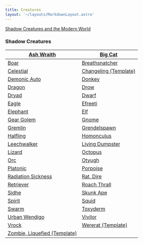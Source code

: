 ```yaml
---
title: Creatures
layout: '~/layouts/MarkdownLayout.astro'
---
```

[ Shadow Creatures and the Modern World](/arcana.d20.srd/creatures/shadow.creatures.and.the.modern.world)

###  Shadow Creatures

| [ Ash Wraith ](/arcana.d20.srd/creatures/ash.wraith) | [ Big Cat ](/arcana.d20.srd/creatures/big.cat) |
|---|---|
| [ Boar ](/arcana.d20.srd/creatures/boar) | [ Breathsnatcher ](/arcana.d20.srd/creatures/breathsnatcher) |
| [ Celestial ](/arcana.d20.srd/creatures/celestial) | [ Changeling (Template) ](/arcana.d20.srd/creatures/changeling.template) |
| [ Demonic Auto ](/arcana.d20.srd/creatures/demonic.auto) | [ Donkey ](/arcana.d20.srd/creatures/donkey) |
| [ Dragon ](/arcana.d20.srd/creatures/dragon) | [ Drow ](/arcana.d20.srd/creatures/drow) |
| [ Dryad ](/arcana.d20.srd/creatures/dryad) | [ Dwarf ](/arcana.d20.srd/creatures/dwarf) |
| [ Eagle ](/arcana.d20.srd/creatures/eagle) | [ Efreeti ](/arcana.d20.srd/creatures/efreeti) |
| [ Elephant ](/arcana.d20.srd/creatures/elephant) | [ Elf ](/arcana.d20.srd/creatures/elf) |
| [ Gear Golem ](/arcana.d20.srd/creatures/gear.golem) | [ Gnome ](/arcana.d20.srd/creatures/gnome) |
| [ Gremlin ](/arcana.d20.srd/creatures/gremlin) | [ Grendelspawn ](/arcana.d20.srd/creatures/grendelspawn) |
| [ Halfling ](/arcana.d20.srd/creatures/halfling) | [ Homonculus ](/arcana.d20.srd/creatures/homonculus) |
| [ Leechwalker ](/arcana.d20.srd/creatures/leechwalker) | [ Living Dumpster ](/arcana.d20.srd/creatures/living.dumpster) |
| [ Lizard ](/arcana.d20.srd/creatures/lizard) | [ Octopus ](/arcana.d20.srd/creatures/octopus) |
| [ Orc ](/arcana.d20.srd/creatures/orc) | [ Otyugh ](/arcana.d20.srd/creatures/otyugh) |
| [ Platonic ](/arcana.d20.srd/creatures/platonic) | [ Porpoise ](/arcana.d20.srd/creatures/porpoise) |
| [ Radiation Sickness ](/arcana.d20.srd/creatures/radiation.sickness) | [ Rat, Dire ](/arcana.d20.srd/creatures/rat.dire) |
| [ Retriever ](/arcana.d20.srd/creatures/retriever) | [ Roach Thrall ](/arcana.d20.srd/creatures/roach.thrall) |
| [ Sidhe ](/arcana.d20.srd/creatures/sidhe) | [ Skunk Ape ](/arcana.d20.srd/creatures/skunk.ape) |
| [ Spirit ](/arcana.d20.srd/creatures/spirit) | [ Squid ](/arcana.d20.srd/creatures/squid) |
| [ Swarm ](/arcana.d20.srd/creatures/swarm) | [ Toxyderm ](/arcana.d20.srd/creatures/toxyderm) |
| [ Urban Wendigo ](/arcana.d20.srd/creatures/urban.wendigo) | [ Vivilor ](/arcana.d20.srd/creatures/vivilor) |
| [ Vrock ](/arcana.d20.srd/creatures/vrock) | [ Wererat (Template) ](/arcana.d20.srd/creatures/wererat.template) |
| [ Zombie, Liquefied (Template)](/arcana.d20.srd/creatures/zombie.liquefied.template) |
